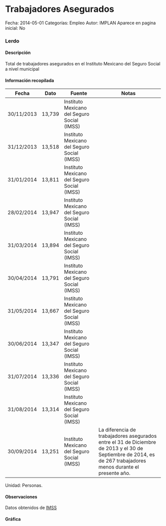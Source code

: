 Trabajadores Asegurados
=====

Fecha: 2014-05-01
Categorías: Empleo
Autor: IMPLAN
Aparece en pagina inicial: No

### Lerdo

#### Descripción

Total de trabajadores asegurados en el Instituto Mexicano del Seguro Social a nivel municipal

<!-- break -->

#### Información recopilada

<table class="table table-hover table-bordered matriz">
  <thead>
    <tr><th>Fecha</th><th>Dato</th><th>Fuente</th><th>Notas</th></tr>
  </thead>
  <tbody>
    <tr><td class="centrado">30/11/2013</td><td class="derecha">13,739</td><td>Instituto Mexicano del Seguro Social (IMSS)</td><td></td></tr>
    <tr><td class="centrado">31/12/2013</td><td class="derecha">13,518</td><td>Instituto Mexicano del Seguro Social (IMSS)</td><td></td></tr>
    <tr><td class="centrado">31/01/2014</td><td class="derecha">13,811</td><td>Instituto Mexicano del Seguro Social (IMSS)</td><td></td></tr>
    <tr><td class="centrado">28/02/2014</td><td class="derecha">13,947</td><td>Instituto Mexicano del Seguro Social (IMSS)</td><td></td></tr>
    <tr><td class="centrado">31/03/2014</td><td class="derecha">13,894</td><td>Instituto Mexicano del Seguro Social (IMSS)</td><td></td></tr>
    <tr><td class="centrado">30/04/2014</td><td class="derecha">13,791</td><td>Instituto Mexicano del Seguro Social (IMSS)</td><td></td></tr>
    <tr><td class="centrado">31/05/2014</td><td class="derecha">13,667</td><td>Instituto Mexicano del Seguro Social (IMSS)</td><td></td></tr>
    <tr><td class="centrado">30/06/2014</td><td class="derecha">13,347</td><td>Instituto Mexicano del Seguro Social (IMSS)</td><td></td></tr>
    <tr><td class="centrado">31/07/2014</td><td class="derecha">13,336</td><td>Instituto Mexicano del Seguro Social (IMSS)</td><td></td></tr>
    <tr><td class="centrado">31/08/2014</td><td class="derecha">13,314</td><td>Instituto Mexicano del Seguro Social (IMSS)</td><td></td></tr>
    <tr><td class="centrado">30/09/2014</td><td class="derecha">13,251</td><td>Instituto Mexicano del Seguro Social (IMSS)</td><td>La diferencia de trabajadores asegurados entre el 31 de Diciembre de 2013 y el 30 de Septiembre de 2014, es de 267 trabajadores menos durante el presente año.</td></tr>
  </tbody>
</table>

Unidad: Personas.

#### Observaciones

Datos obtenidos de [IMSS](http://datos.imss.gob.mx/dataset)

#### Gráfica

<div id="graficaDatos" class="grafica"></div>
<script>
  // Gráfica
  if (typeof vargraficaDatos === 'undefined') {
    vargraficaDatos = Morris.Line({
      element: 'graficaDatos',
      data: [{ fecha: '2013-11-30', dato: 13739 },{ fecha: '2013-12-31', dato: 13518 },{ fecha: '2014-01-31', dato: 13811 },{ fecha: '2014-02-28', dato: 13947 },{ fecha: '2014-03-31', dato: 13894 },{ fecha: '2014-04-30', dato: 13791 },{ fecha: '2014-05-31', dato: 13667 },{ fecha: '2014-06-30', dato: 13347 },{ fecha: '2014-07-31', dato: 13336 },{ fecha: '2014-08-31', dato: 13314 },{ fecha: '2014-09-30', dato: 13251 }],
      xkey: 'fecha',
      ykeys: ['dato'],
      labels: ['Dato'],
      lineColors: ['#FF5B02'],
      xLabelFormat: function(d) { return d.getDate()+'/'+(d.getMonth()+1)+'/'+d.getFullYear(); },
      dateFormat: function(ts) { var d = new Date(ts); return d.getDate() + '/' + (d.getMonth() + 1) + '/' + d.getFullYear(); }
    });
  }
</script>
